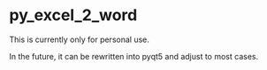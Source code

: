 # py_excel_2_word

This is currently only for personal use.

In the future, it can be rewritten into pyqt5 and adjust to most cases.